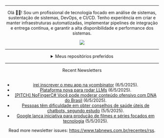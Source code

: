 <div align="center">
<hr>
<p>Olá 👋🏾! Sou um profissional de tecnologia focado em análise de sistemas, sustentação de sistemas, DevOps, e CI/CD. Tenho experiência em criar e manter infraestruturas automatizadas, implementar pipelines de integração e entrega contínua, e garantir a alta disponibilidade e performance dos sistemas.</p>
  <img src="https://media.giphy.com/media/yAGIvCiwPJn5C/giphy.gif">
<hr>
  <details>
  <summary>Meus repositórios preferidos</summary>
  <br />
  Alguns dos meus melhores repositórios:
  <br />
<br />
  <ul><li><a href=https://github.com/commitgeist/aluratube target="_blank" rel="noopener noreferrer">commitgeist/aluratube</a> (<b>0</b> ✨ and <b>0</b> 🍴): Aluratube - Desenvolvido durante a imersão React da Alura no final de 2022</li><li><a href=https://github.com/commitgeist/nlw-ia target="_blank" rel="noopener noreferrer">commitgeist/nlw-ia</a> (<b>0</b> ✨ and <b>0</b> 🍴): Projeto desenvolvido durante a NLW IA - Usando a API da OPENAI</li><li><a href=https://github.com/commitgeist/nlw-journey-ia target="_blank" rel="noopener noreferrer">commitgeist/nlw-journey-ia</a> (<b>0</b> ✨ and <b>0</b> 🍴): NLW IA - Agent de viagens usando python + langchain + GPT</li>
<li>More coming soon :).</li>
</ul>
  </details>
  <hr/>
    <summary>Recent Newsletters</summary>
  <br />
  <ul>
    <li><a href=https://www.tabnews.com.br/pai10/irei-inscrever-o-meu-app-na-ycombinator target="_blank" rel="noopener noreferrer">irei inscrever o meu app na ycombinator</a> (6/5/2025).</li><li><a href=https://www.tabnews.com.br/iahub1/plataforma-nova-para-rodar-llms target="_blank" rel="noopener noreferrer">Plataforma nova para rodar LLMs</a> (6/5/2025).</li><li><a href=https://www.tabnews.com.br/Andreldev/pitch-nofingerc-voce-pode-moderar-conteudo-ofensivo-com-dna-do-brasil target="_blank" rel="noopener noreferrer">[PITCH] NoFingerC# Você pode moderar conteúdo ofensivo com DNA do Brasil</a> (6/5/2025).</li><li><a href=https://www.tabnews.com.br/NewsletterOficial/pessoas-tem-dificuldade-em-obter-conselhos-de-saude-uteis-de-chatbots-segundo-estudo target="_blank" rel="noopener noreferrer">Pessoas têm dificuldade em obter conselhos de saúde úteis de chatbots, segundo estudo</a> (5/5/2025).</li><li><a href=https://www.tabnews.com.br/NewsletterOficial/google-lanca-iniciativa-para-producao-de-filmes-e-series-focados-em-tecnologia target="_blank" rel="noopener noreferrer">Google lança iniciativa para produção de filmes e séries focados em tecnologia</a> (5/5/2025).</li>
  </ul>
<p>Read more newsletter issues: <a href="https://www.tabnews.com.br/recentes/rss">https://www.tabnews.com.br/recentes/rss</a>.</p>
  </details>
